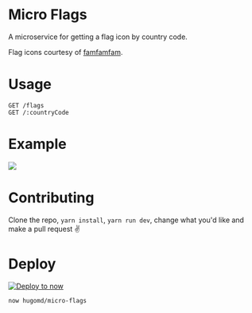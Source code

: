 # Micro Flags
A microservice for getting a flag icon by country code.

Flag icons courtesy of [famfamfam](http://www.famfamfam.com/lab/icons/flags/).

# Usage
```
GET /flags
GET /:countryCode
```

# Example
![](http://hu.md/6Wde/dzFOZXLX.gif)

# Contributing
Clone the repo, `yarn install`, `yarn run dev`, change what you'd like and make a pull request ✌️

# Deploy
[![Deploy to now](https://deploy.now.sh/static/button.svg)](https://deploy.now.sh/?repo=https://github.com/hugomd/micro-flags)

```
now hugomd/micro-flags
```
